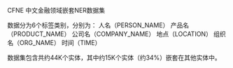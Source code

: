 CFNE 中文金融领域嵌套NER数据集

数据分为6个标签类别，分别为：
人名（PERSON_NAME）
产品名（PRODUCT_NAME）
公司名（COMPANY_NAME）
地点（LOCATION）
组织名（ORG_NAME）
时间（TIME）

数据集包含共约44K个实体，其中约15K个实体（约34%）嵌套在其他实体中。
